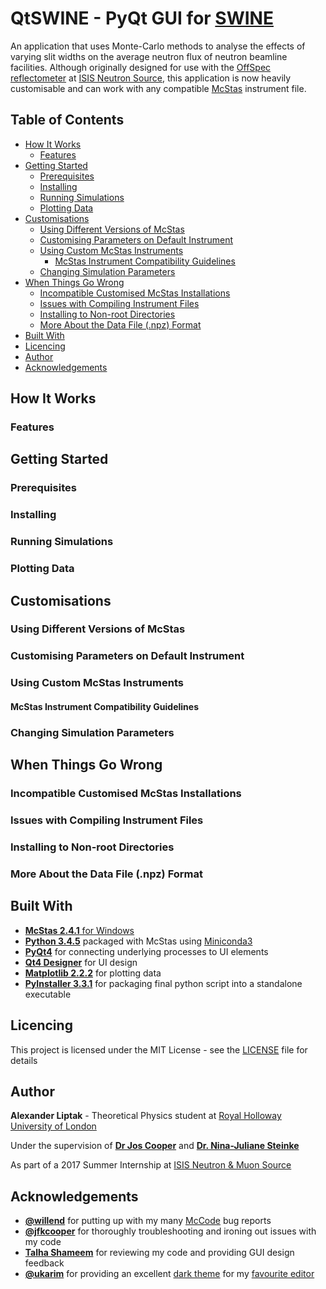 # QtSWINE - PyQt GUI for [SWINE](https://github.com/ajulik1997/SWINE)
An application that uses Monte-Carlo methods to analyse the effects of varying slit widths on the average neutron flux of neutron beamline facilities.
Although originally designed for use with the [OffSpec reflectometer](https://www.isis.stfc.ac.uk/Pages/Offspec.aspx) at [ISIS Neutron Source](https://www.isis.stfc.ac.uk), this application is now heavily customisable and can work with any compatible [McStas](http://mcstas.org/) instrument file.

## Table of Contents

- [How It Works](#how-it-works)
  - [Features](#features)
- [Getting Started](#getting-started)
  - [Prerequisites](#prerequisistes)
  - [Installing](#installing)
  - [Running Simulations](#running-simulations)
  - [Plotting Data](#plotting-data)
- [Customisations](#customisations)
  - [Using Different Versions of McStas](#using-different-versions-of-mcstas)
  - [Customising Parameters on Default Instrument](#customising-parameters-on-default-instrument)
  - [Using Custom McStas Instruments](#using-custom-mcstas-instruments)
    - [McStas Instrument Compatibility Guidelines](#mcstas-instrument-compatibility-guidelines)
  - [Changing Simulation Parameters](#changing-simulation-parameters)
- [When Things Go Wrong](#when-things-go-wrong)
  - [Incompatible Customised McStas Installations](#incompatible-customised-mcstas-installations)
  - [Issues with Compiling Instrument Files](#issues-with-compiling-instrument-files)
  - [Installing to Non-root Directories](#installing-to-non-root-directories)
  - [More About the Data File (.npz) Format](#more-about-the-data-file-(.npz)-format)
- [Built With](#built-With)
- [Licencing](#licencing)
- [Author](#author)
- [Acknowledgements](#acknowledgements)

## How It Works

### Features

## Getting Started

### Prerequisites

### Installing

### Running Simulations

### Plotting Data

## Customisations

### Using Different Versions of McStas

### Customising Parameters on Default Instrument

### Using Custom McStas Instruments

#### McStas Instrument Compatibility Guidelines

### Changing Simulation Parameters

## When Things Go Wrong

### Incompatible Customised McStas Installations

### Issues with Compiling Instrument Files

### Installing to Non-root Directories

### More About the Data File (.npz) Format

## Built With

* [**McStas 2.4.1** for Windows](http://mcstas.org/download/install_windows/)
* [**Python 3.4.5**](https://www.python.org/downloads/) packaged with McStas using [Miniconda3](https://conda.io/miniconda.html)
* [**PyQt4**](https://www.riverbankcomputing.com/software/pyqt/download) for connecting underlying processes to UI elements
* [**Qt4 Designer**](http://doc.qt.io/archives/qt-4.8/designer-manual.html) for UI design
* [**Matplotlib 2.2.2**](https://matplotlib.org/2.2.2/index.html) for plotting data
* [**PyInstaller 3.3.1**](https://www.pyinstaller.org/) for packaging final python script into a standalone executable

## Licencing

This project is licensed under the MIT License - see the [LICENSE](LICENSE) file for details

## Author

**Alexander Liptak** - Theoretical Physics student at [Royal Holloway University of London](https://www.royalholloway.ac.uk/physics/)

Under the supervision of [**Dr Jos Cooper**](https://www.isis.stfc.ac.uk/Pages/Dr-Joshaniel-Cooper.aspx) and [**Dr. Nina-Juliane Steinke**](https://www.isis.stfc.ac.uk/Pages/Dr-Nina-Juliane-Steinke.aspx)

As part of a 2017 Summer Internship at [ISIS Neutron & Muon Source](https://www.isis.stfc.ac.u)

## Acknowledgements

* [**@willend**](https://github.com/willend) for putting up with my many [McCode](https://github.com/McStasMcXtrace/McCode) bug reports
* [**@jfkcooper**](https://github.com/jfkcooper) for thoroughly troubleshooting and ironing out issues with my code
* [**Talha Shameem**](mailto:Talha.Shameem.2015@live.rhul.ac.uk) for reviewing my code and providing GUI design feedback
* [**@ukarim**](https://github.com/ukarim) for providing an excellent [dark theme](https://draculatheme.com/notepad-plus-plus/) for my [favourite editor](https://notepad-plus-plus.org/)
